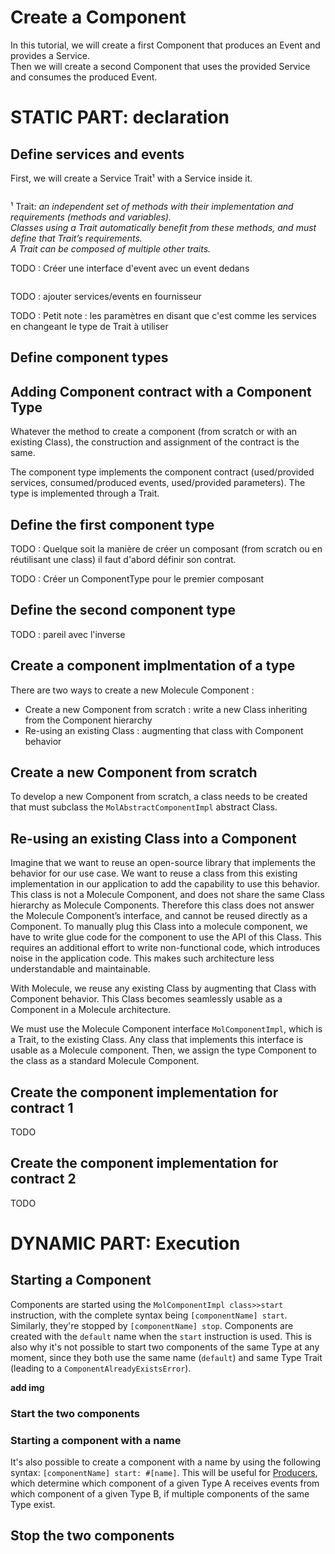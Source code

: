 # Create a Component
In this tutorial, we will create a first Component that produces an Event and provides a Service. \
Then we will create a second Component that uses the provided Service and consumes the produced Event.

# STATIC PART: declaration

## Define services and events
First, we will create a Service Trait¹ 
with a Service inside it.
```smalltalk

```

¹ Trait: *an independent set of methods with their implementation and requirements (methods and variables). \
Classes using a Trait automatically benefit from these methods, and must define that Trait’s requirements. \
A Trait can be composed of multiple other traits.*

TODO : Créer une interface d'event avec un event dedans

```smalltalk

```

TODO : ajouter services/events en fournisseur

TODO : Petit note : les paramètres en disant que c'est comme les services en changeant le type de Trait à utiliser

## Define component types

## Adding Component contract with a Component Type
Whatever the method to create a component (from scratch or with an existing Class), the construction and assignment of the contract is the same.

The component type implements the component contract (used/provided services, consumed/produced events, used/provided parameters). The type is implemented through a Trait.

## Define the first component type

TODO : Quelque soit la manière de créer un composant (from scratch ou en réutilisant une class) il faut d'abord définir son contrat.

TODO : Créer un ComponentType pour le premier composant

## Define the second component type

TODO : pareil avec l'inverse

## Create a component implmentation of a type

There are two ways to create a new Molecule Component :
- Create a new Component from scratch : write a new Class inheriting from the Component hierarchy
- Re-using an existing Class : augmenting that class with Component behavior

## Create a new Component from scratch
To develop a new Component from scratch, a class needs to be created that must subclass the `MolAbstractComponentImpl` abstract Class.

## Re-using an existing Class into a Component
Imagine that we want to reuse an open-source library that implements the behavior for our use case. We want to reuse a class from this existing implementation in our application to add the capability to use this behavior. This class is not a Molecule Component, and does not share the same Class hierarchy as Molecule Components. Therefore this class does not answer the Molecule Component’s interface, and cannot be reused directly as a Component. To manually plug this Class into a molecule component, we have to write glue code for the component to use the API of this Class. This requires an additional effort to write non-functional code, which introduces noise in the application code. This makes such architecture less understandable and maintainable.

With Molecule, we reuse any existing Class by augmenting that Class with Component behavior. This Class becomes seamlessly usable as a Component in a Molecule architecture.

We must use the Molecule Component interface `MolComponentImpl`, which is a Trait, to the existing Class. Any class that implements this interface is usable as a Molecule component. Then, we assign the type Component to the class as a standard Molecule Component.

## Create the component implementation for contract 1

TODO

## Create the component implementation for contract 2

TODO

# DYNAMIC PART: Execution

## Starting a Component
Components are started using the `MolComponentImpl class>>start` instruction, with the complete syntax being `[componentName] start`.
Similarly, they're stopped by `[componentName] stop`.
Components are created with the `default` name when the `start` instruction is used.
This is also why it's not possible to start two components of the same Type at any moment, since they both use the same name (`default`) and same Type Trait (leading to a `ComponentAlreadyExistsError`).

**add img**

### Start the two components


### Starting a component with a name
It's also possible to create a component with a name by using the following syntax: 
`[componentName] start: #[name]`.
This will be useful for [Producers](https://github.com/OpenSmock/Molecule/blob/main/documentation/Creating%20Producers.md), which determine which component of a given Type A receives events from which component of a given Type B, if multiple components of the same Type exist.

## Stop the two components
